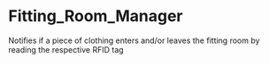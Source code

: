 # Fitting_Room_Manager
Notifies if a piece of clothing enters and/or leaves the fitting room by reading the respective RFID tag
